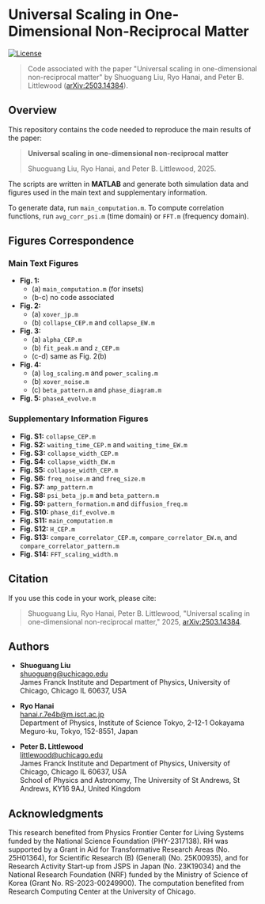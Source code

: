 # Universal Scaling in One-Dimensional Non-Reciprocal Matter

[![License](https://img.shields.io/badge/license-BSD%202--Clause-blue.svg)](LICENSE)

> Code associated with the paper "Universal scaling in one-dimensional non-reciprocal matter" by Shuoguang Liu, Ryo Hanai, and Peter B. Littlewood ([arXiv:2503.14384](https://arxiv.org/abs/2503.14384)).


##  Overview

This repository contains the code needed to reproduce the main results of the paper:

> **Universal scaling in one-dimensional non-reciprocal matter**
>
> Shuoguang Liu, Ryo Hanai, and Peter B. Littlewood, 2025.

The scripts are written in **MATLAB** and generate both simulation data and figures used in the main text and supplementary information.

To generate data, run `main_computation.m`.
To compute correlation functions, run `avg_corr_psi.m` (time domain) or `FFT.m` (frequency domain).


##  Figures Correspondence

### Main Text Figures

- **Fig. 1:**
  - (a) `main_computation.m` (for insets)
  - (b-c) no code associated
- **Fig. 2:**
  - (a) `xover_jp.m`
  - (b) `collapse_CEP.m` and `collapse_EW.m`
- **Fig. 3:**
  - (a) `alpha_CEP.m`
  - (b) `fit_peak.m` and `z_CEP.m`
  - (c-d) same as Fig. 2(b)
- **Fig. 4:**
  - (a) `log_scaling.m` and `power_scaling.m`
  - (b) `xover_noise.m`
  - (c) `beta_pattern.m` and `phase_diagram.m`
- **Fig. 5:** `phaseA_evolve.m`


### Supplementary Information Figures

- **Fig. S1:** `collapse_CEP.m`
- **Fig. S2:** `waiting_time_CEP.m` and `waiting_time_EW.m`
- **Fig. S3:** `collapse_width_CEP.m`
- **Fig. S4:** `collapse_width_EW.m`
- **Fig. S5:** `collapse_width_CEP.m`
- **Fig. S6:** `freq_noise.m` and `freq_size.m`
- **Fig. S7:** `amp_pattern.m`
- **Fig. S8:** `psi_beta_jp.m` and `beta_pattern.m`
- **Fig. S9:** `pattern_formation.m` and `diffusion_freq.m`
- **Fig. S10:** `phase_dif_evolve.m`
- **Fig. S11:** `main_computation.m`
- **Fig. S12:** `H_CEP.m`
- **Fig. S13:** `compare_correlator_CEP.m`, `compare_correlator_EW.m`, and `compare_correlator_pattern.m`
- **Fig. S14:** `FFT_scaling_width.m`


##  Citation

If you use this code in your work, please cite:

> Shuoguang Liu, Ryo Hanai, Peter B. Littlewood, "Universal scaling in one-dimensional non-reciprocal matter," 2025, [arXiv:2503.14384](https://arxiv.org/abs/2503.14384).



## Authors

- **Shuoguang Liu**  
  [shuoguang@uchicago.edu](mailto:shuoguang@uchicago.edu)  
  James Franck Institute and Department of Physics, University of Chicago, Chicago IL 60637, USA

- **Ryo Hanai**  
  [hanai.r.7e4b@m.isct.ac.jp](mailto:hanai.r.7e4b@m.isct.ac.jp)  
  Department of Physics, Institute of Science Tokyo, 2-12-1 Ookayama Meguro-ku, Tokyo, 152-8551, Japan

- **Peter B. Littlewood**  
  [littlewood@uchicago.edu](mailto:littlewood@uchicago.edu)  
  James Franck Institute and Department of Physics, University of Chicago, Chicago IL 60637, USA  
  School of Physics and Astronomy, The University of St Andrews, St Andrews, KY16 9AJ, United Kingdom


##  Acknowledgments

This research benefited from Physics Frontier Center for Living Systems funded by the National Science Foundation (PHY-2317138). RH was supported by a Grant in Aid for Transformative Research Areas (No. 25H01364), for Scientific Research (B) (General) (No. 25K00935), and for Research Activity Start-up from JSPS in Japan (No. 23K19034) and the National Research Foundation (NRF) funded by the Ministry of Science of Korea (Grant No. RS-2023-00249900). The computation benefited from Research Computing Center at the University of Chicago.
